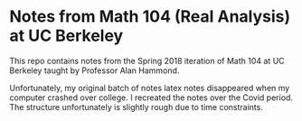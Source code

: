 # Notes from Math 104 (Real Analysis) at UC Berkeley

This repo contains notes from the Spring 2018 iteration of Math 104 at UC Berkeley taught by Professor Alan Hammond.

Unfortunately, my original batch of notes latex notes disappeared when my computer crashed over college. I recreated the notes over the Covid period. The structure unfortunately is slightly rough due to time constraints.
